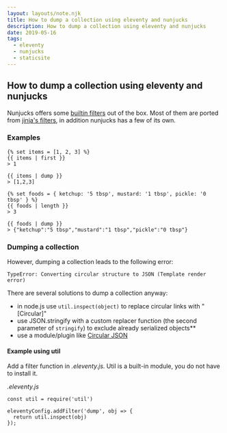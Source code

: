 ```yaml
---
layout: layouts/note.njk
title: How to dump a collection using eleventy and nunjucks
description: How to dump a collection using eleventy and nunjucks
date: 2019-05-16
tags:
  - eleventy
  - nunjucks
  - staticsite
---
```

## How to dump a collection using eleventy and nunjucks

Nunjucks offers some [builtin filters](https://mozilla.github.io/nunjucks/templating.html#builtin-filters) out of the box.
Most of them are ported from [jinja's filters](https://jinja.pocoo.org/docs/dev/templates/#builtin-filters), in addition nunjucks has a few of its own.

### Examples

<pre><code>&#123;% set items = [1, 2, 3] %}
&#123;{ items | first }}
> 1

&#123;{ items | dump }}
> [1,2,3]
</code></pre>

<pre><code>&#123;% set foods = { ketchup: '5 tbsp', mustard: '1 tbsp', pickle: '0 tbsp' } %}
&#123;{ foods | length }}
> 3

&#123;{ foods | dump }}
> {"ketchup":"5 tbsp","mustard":"1 tbsp","pickle":"0 tbsp"}
</code></pre>

### Dumping a collection

However, dumping a collection leads to the following error:

```
TypeError: Converting circular structure to JSON (Template render error)
```

There are several solutions to dump a collection anyway:

- in node.js use `util.inspect(object)` to replace circular links with "[Circular]"
- use JSON.stringify with a custom replacer function (the second parameter of `stringify`) to exclude already serialized objects**
- use a module/plugin like [Circular JSON](https://github.com/WebReflection/circular-json)

#### Example using util

Add a filter function in *.eleventy.js*.
Util is a built-in module, you do not have to install it.

*.eleventy.js*

```
const util = require('util')

eleventyConfig.addFilter('dump', obj => {
  return util.inspect(obj)
});
```
